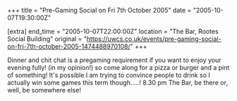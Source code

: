 +++
title = "Pre-Gaming Social on Fri 7th October 2005"
date = "2005-10-07T19:30:00Z"

[extra]
end_time = "2005-10-07T22:00:00Z"
location = "The Bar, Rootes Social Building"
original = "https://uwcs.co.uk/events/pre-gaming-social-on-fri-7th-october-2005-1474488970108/"
+++

Dinner and chit chat is a pregaming requirement if you want to enjoy your evening fully\! (in my opinion\!) so come along for a pizza or burger and a pint of something\! It's possible I am trying to convince people to drink so I actually win some games this term though.....\! 8.30 pm The Bar, be there or, well, be somewhere else\!

